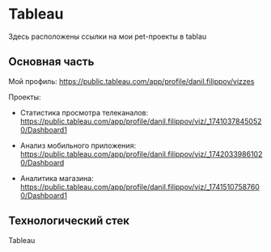 # Tableau

Здесь расположены ссылки на мои pet-проекты в tablau

## Основная часть

Мой профиль: https://public.tableau.com/app/profile/danil.filippov/vizzes

Проекты:
- Статистика просмотра телеканалов: https://public.tableau.com/app/profile/danil.filippov/viz/_17410378450520/Dashboard1

- Анализ мобильного приложения: https://public.tableau.com/app/profile/danil.filippov/viz/_17420339861020/Dashboard

- Аналитика магазина: https://public.tableau.com/app/profile/danil.filippov/viz/_17415107587600/Dashboard1

## Технологический стек

Tableau

